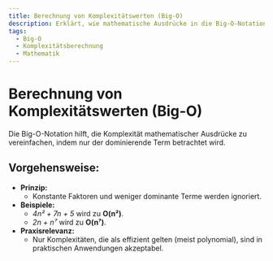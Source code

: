 ```yaml
---
title: Berechnung von Komplexitätswerten (Big-O)
description: Erklärt, wie mathematische Ausdrücke in die Big-O-Notation übersetzt werden, um den dominanten Term zu ermitteln.
tags:
  - Big-O
  - Komplexitätsberechnung
  - Mathematik
---
```


# Berechnung von Komplexitätswerten (Big-O)

Die Big-O-Notation hilft, die Komplexität mathematischer Ausdrücke zu vereinfachen, indem nur der dominierende Term betrachtet wird.

## Vorgehensweise:
- **Prinzip:**  
  - Konstante Faktoren und weniger dominante Terme werden ignoriert.
- **Beispiele:**  
  - *4n² + 7n + 5* wird zu **O(n²)**.
  - *2n + n⁷* wird zu **O(n⁷)**.
- **Praxisrelevanz:**  
  - Nur Komplexitäten, die als effizient gelten (meist polynomial), sind in praktischen Anwendungen akzeptabel.

